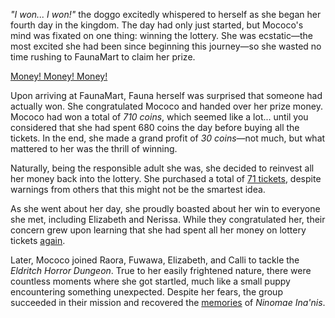 *"I won... I won!"* the doggo excitedly whispered to herself as she began her fourth day in the kingdom. The day had only just started, but Mococo's mind was fixated on one thing: winning the lottery. She was ecstatic—the most excited she had been since beginning this journey—so she wasted no time rushing to FaunaMart to claim her prize.

[Money! Money! Money!](#embed:https://www.youtube.com/live/zh0satM3cEs?t=476)

Upon arriving at FaunaMart, Fauna herself was surprised that someone had actually won. She congratulated Mococo and handed over her prize money. Mococo had won a total of *710 coins*, which seemed like a lot... until you considered that she had spent 680 coins the day before buying all the tickets. In the end, she made a grand profit of *30 coins*—not much, but what mattered to her was the thrill of winning.

Naturally, being the responsible adult she was, she decided to reinvest all her money back into the lottery. She purchased a total of [71 tickets](https://www.youtube.com/live/zh0satM3cEs?feature=shared\&t=515), despite warnings from others that this might not be the smartest idea.

As she went about her day, she proudly boasted about her win to everyone she met, including Elizabeth and Nerissa. While they congratulated her, their concern grew upon learning that she had spent all her money on lottery tickets [again](https://www.youtube.com/live/zh0satM3cEs?feature=shared\&t=1395).

Later, Mococo joined Raora, Fuwawa, Elizabeth, and Calli to tackle the *Eldritch Horror Dungeon*. True to her easily frightened nature, there were countless moments where she got startled, much like a small puppy encountering something unexpected. Despite her fears, the group succeeded in their mission and recovered the [memories](https://www.youtube.com/live/zh0satM3cEs?feature=shared\&t=3965) of *Ninomae Ina'nis*.
